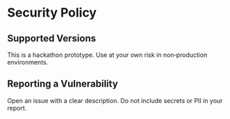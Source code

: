 # Security Policy

## Supported Versions
This is a hackathon prototype. Use at your own risk in non‑production environments.

## Reporting a Vulnerability
Open an issue with a clear description. Do not include secrets or PII in your report.
